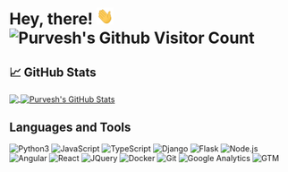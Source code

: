 # Hey, there! <img src="https://raw.githubusercontent.com/purveshmakode24/purveshmakode24/main/wave.gif" height="30px" width="30px"> ![Purvesh's Github Visitor Count](https://profile-counter.glitch.me/purveshmakode24/count.svg)

## &#x1f4c8; GitHub Stats

<a href="https://github.com/purveshmakode24/purveshmakode24" >
<img align="center" src="https://github-readme-stats.vercel.app/api/top-langs/?layout=compact&username=purveshmakode24&hide=c%23,java,html,objective-c,scss,CSS,hlsl,shaderlab&langs_count=9&title_color=ffffff&text_color=c9cacc&icon_color=2bbc8a&bg_color=1d1f21" height="150px"/>
</a>

<a href="https://github.com/purveshmakode24/purveshmakode24" >
<img align="center" src="https://github-readme-stats.vercel.app/api?username=purveshmakode24&show_icons=true&line_height=27&count_private=true&title_color=ffffff&text_color=c9cacc&icon_color=2bbc8a&bg_color=1d1f21" alt="Purvesh's GitHub Stats" height="150px"/>
</a>

## Languages and Tools

![Python3](https://img.shields.io/badge/-Python3-4dbae6?&logo=Python)
![JavaScript](https://img.shields.io/badge/-JavaScript-4dbae6?&logo=JavaScript)
![TypeScript](https://img.shields.io/badge/-TypeScript-4dbae6?&logo=TypeScript)
![Django](https://img.shields.io/badge/-Django-4dbae6?&logo=Django&logoColor=0c3c26)
![Flask](https://img.shields.io/badge/-Flask-4dbae6?&logo=Flask)
![Node.js](https://img.shields.io/badge/-Node.js-4dbae6?&logo=Node.js)
![Angular](https://img.shields.io/badge/-Angular-4dbae6?&logo=Angular&logoColor=b52e31)
![React](https://img.shields.io/badge/-React-4dbae6?&logo=React)
![JQuery](https://img.shields.io/badge/-Jquery-4dbae6?&logo=Jquery)
![Docker](https://img.shields.io/badge/-Docker-4dbae6?&logo=Docker)
![Git](https://img.shields.io/badge/-Git-4dbae6?&logo=Git)
![Google Analytics](https://img.shields.io/badge/-GA-4dbae6?&logo=GoogleAnalytics)
![GTM](https://img.shields.io/badge/-GTM-4dbae6?&logo=GoogleTagManager)

<!--
**purveshmakode24/purveshmakode24** is a ✨ _special_ ✨ repository because its `README.md` (this file) appears on your GitHub profile.

Here are some ideas to get you started:

- Hi there 👋
- 🔭 I’m currently working on ...
- 🌱 I’m currently learning ...
- 👯 I’m looking to collaborate on ...
- 🤔 I’m looking for help with ...
- 💬 Ask me about ...
- 📫 How to reach me: ...
- 😄 Pronouns: ...
- ⚡ Fun fact: ...
-->
